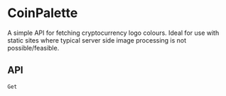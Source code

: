 # CoinPalette

A simple API for fetching cryptocurrency logo colours. Ideal for use with static sites where typical server side image processing is not possible/feasible. 

## API

`Get` 
 

